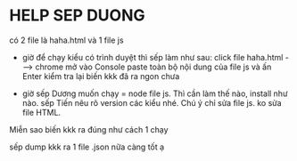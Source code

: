 # HELP SEP DUONG
có 2 file là haha.html
và 1 file js

- giờ để chạy kiểu có trình duyệt thì sếp làm như sau:
click file haha.html ---> chrome mở
vào Console
paste toàn bộ nội dung của file js và ấn Enter
kiểm tra lại biến kkk đã ra ngon chưa


- giờ sếp Dương muốn chạy = node file js. Thì cần làm thế nào, install như nào. sếp Tiến nêu rõ version các kiểu nhé.
Chú ý chỉ sửa file js. ko sửa file HTML.

Miễn sao biến kkk ra đúng như cách 1 chạy

sếp dump kkk ra 1 file .json nữa càng tốt ạ

